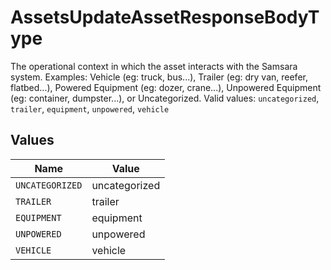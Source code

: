 # AssetsUpdateAssetResponseBodyType

The operational context in which the asset interacts with the Samsara system. Examples: Vehicle (eg: truck, bus...), Trailer (eg: dry van, reefer, flatbed...), Powered Equipment (eg: dozer, crane...), Unpowered Equipment (eg: container, dumpster...), or Uncategorized.  Valid values: `uncategorized`, `trailer`, `equipment`, `unpowered`, `vehicle`


## Values

| Name            | Value           |
| --------------- | --------------- |
| `UNCATEGORIZED` | uncategorized   |
| `TRAILER`       | trailer         |
| `EQUIPMENT`     | equipment       |
| `UNPOWERED`     | unpowered       |
| `VEHICLE`       | vehicle         |